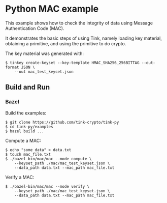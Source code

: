 # Python MAC example

This example shows how to check the integrity of data using Message
Authentication Code (MAC).

It demonstrates the basic steps of using Tink, namely loading key material,
obtaining a primitive, and using the primitive to do crypto.

The key material was generated with:

```shell
$ tinkey create-keyset --key-template HMAC_SHA256_256BITTAG --out-format JSON \
    --out mac_test_keyset.json
```

## Build and Run

### Bazel

Build the examples:

```shell
$ git clone https://github.com/tink-crypto/tink-py
$ cd tink-py/examples
$ bazel build ...
```

Compute a MAC:

```shell
$ echo "some data" > data.txt
$ touch mac_file.txt
$ ./bazel-bin/mac/mac --mode compute \
    --keyset_path ./mac/mac_test_keyset.json \
    --data_path data.txt --mac_path mac_file.txt
```

Verify a MAC:

```shell
$ ./bazel-bin/mac/mac --mode verify \
    --keyset_path ./mac/mac_test_keyset.json \
    --data_path data.txt --mac_path mac_file.txt
```
